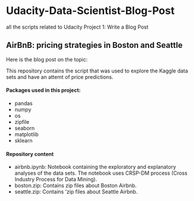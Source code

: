 # Udacity-Data-Scientist-Blog-Post
all the scripts related to Udacity Project 1: Write a Blog Post

## AirBnB: pricing strategies in Boston and Seattle
Here is the blog post on the topic: 

This repository contains the script that was used to explore the Kaggle data sets and have an attemt of price predictions.

#### Packages used in this project:
 * pandas
 * numpy 
 * os
 * zipfile 
 * seaborn
 * matplotlib
 * sklearn
 
 #### Repository content
* airbnb.ipynb: Notebook containing the exploratory and explanatory analyses of the data sets. The notebook uses CRSP-DM process (Cross Industry Process for Data Mining).
* boston.zip: Contains zip files about Boston Airbnb.
* seattle.zip: Contains 'zip files about Seattle Airbnb.

 
 
